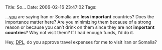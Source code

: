 Title: So...
Date: 2006-02-16 23:47:02
Tags: 

<p>&#8230;<a target="_blank" href="http://spradu.blogspot.com/2006/02/mandatory-reply.html">you</a> are saying Iran or Somalia are <strong>less important</strong> countries? Does the importance matter here? Are you minimizing them because of a strong reason or because you can&#8217;t drink on them since they are not <strong>important countries</strong>? Why not visit them? If I had enough funds, I&#8217;d do it.</p>

<p>Hey, <a target="_blank" href="http://www.debian.org/devel/leader">DPL</a>, do you approve travel expenses for me to visit Iran or Somalia?</p>
